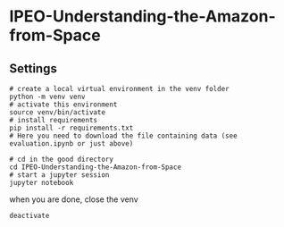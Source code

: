 # IPEO-Understanding-the-Amazon-from-Space

## Settings

    # create a local virtual environment in the venv folder
    python -m venv venv
    # activate this environment
    source venv/bin/activate
    # install requirements
    pip install -r requirements.txt
    # Here you need to download the file containing data (see evaluation.ipynb or just above)
    
    # cd in the good directory
    cd IPEO-Understanding-the-Amazon-from-Space
    # start a jupyter session
    jupyter notebook  

when you are done, close the venv  

    deactivate
